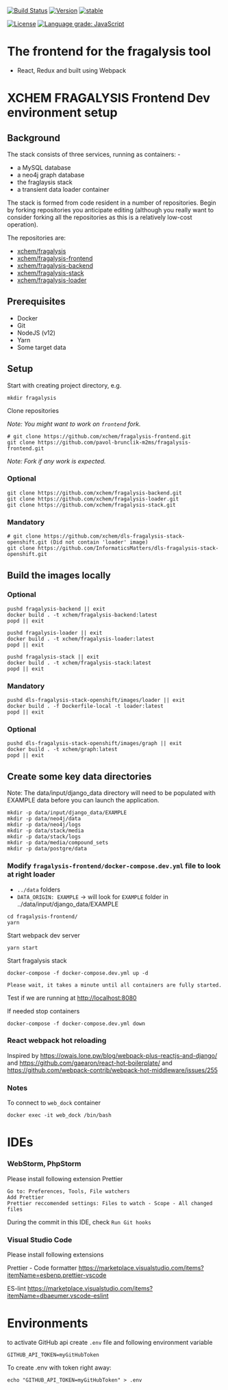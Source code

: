 [![Build Status](https://travis-ci.com/xchem/fragalysis-frontend.svg?branch=master)](https://travis-ci.com/xchem/fragalysis-frontend)
[![Version](http://img.shields.io/badge/version-0.1.0-blue.svg?style=flat)](https://github.com/xchem/fragalysis-frontend)
[![stable](http://badges.github.io/stability-badges/dist/stable.svg)](http://github.com/badges/stability-badges)

[![License](http://img.shields.io/badge/license-MIT-blue.svg?style=flat)](https://github.com/xchem/fragalysis-frontend/blob/master/LICENSE)
[![Language grade: JavaScript](https://img.shields.io/lgtm/grade/javascript/g/xchem/fragalysis-frontend.svg?logo=lgtm&logoWidth=18)](https://lgtm.com/projects/g/xchem/fragalysis-frontend/context:javascript)

# The frontend for the fragalysis tool

- React, Redux and built using Webpack

# XCHEM FRAGALYSIS Frontend Dev environment setup

## Background

The stack consists of three services, running as containers: -

- a MySQL database
- a neo4j graph database
- the fraglaysis stack
- a transient data loader container

The stack is formed from code resident in a number of repositories.
Begin by forking repositories you anticipate editing (although you really want
to consider forking all the repositories as this is a relatively low-cost
operation).

The repositories are:

- [xchem/fragalysis](https://github.com/xchem/fragalysis)
- [xchem/fragalysis-frontend](https://github.com/xchem/fragalysis-frontend)
- [xchem/fragalysis-backend](https://github.com/xchem/fragalysis-backend)
- [xchem/fragalysis-stack](https://github.com/xchem/fragalysis-stack)
- [xchem/fragalysis-loader](https://github.com/xchem/fragalysis-loader)

## Prerequisites

- Docker
- Git
- NodeJS (v12)
- Yarn
- Some target data

## Setup

Start with creating project directory, e.g.

```
mkdir fragalysis
```

Clone repositories

_Note: You might want to work on `frontend` fork._

```
# git clone https://github.com/xchem/fragalysis-frontend.git
git clone https://github.com/pavol-brunclik-m2ms/fragalysis-frontend.git
```

_Note: Fork if any work is expected._

### Optional

```
git clone https://github.com/xchem/fragalysis-backend.git
git clone https://github.com/xchem/fragalysis-loader.git
git clone https://github.com/xchem/fragalysis-stack.git
```

### Mandatory

```
# git clone https://github.com/xchem/dls-fragalysis-stack-openshift.git (Did not contain 'loader' image)
git clone https://github.com/InformaticsMatters/dls-fragalysis-stack-openshift.git
```

## Build the images locally

### Optional

```
pushd fragalysis-backend || exit
docker build . -t xchem/fragalysis-backend:latest
popd || exit

pushd fragalysis-loader || exit
docker build . -t xchem/fragalysis-loader:latest
popd || exit

pushd fragalysis-stack || exit
docker build . -t xchem/fragalysis-stack:latest
popd || exit
```

### Mandatory

```
pushd dls-fragalysis-stack-openshift/images/loader || exit
docker build . -f Dockerfile-local -t loader:latest
popd || exit
```

### Optional

```
pushd dls-fragalysis-stack-openshift/images/graph || exit
docker build . -t xchem/graph:latest
popd || exit
```

## Create some key data directories

Note: The data/input/django_data directory will need to be populated with EXAMPLE data before you can launch the application.

```
mkdir -p data/input/django_data/EXAMPLE
mkdir -p data/neo4j/data
mkdir -p data/neo4j/logs
mkdir -p data/stack/media
mkdir -p data/stack/logs
mkdir -p data/media/compound_sets
mkdir -p data/postgre/data
```

### Modify `fragalysis-frontend/docker-compose.dev.yml` file to look at right loader

- `../data` folders
- `DATA_ORIGIN: EXAMPLE` -> will look for `EXAMPLE` folder in ../data/input/django_data/EXAMPLE

```
cd fragalysis-frontend/
yarn
```

Start webpack dev server

```
yarn start
```

Start fragalysis stack

```
docker-compose -f docker-compose.dev.yml up -d
```

`Please wait, it takes a minute until all containers are fully started.`

Test if we are running at [http://localhost:8080](http://localhost:8080)

If needed stop containers

```
docker-compose -f docker-compose.dev.yml down
```

### React webpack hot reloading

Inspired by https://owais.lone.pw/blog/webpack-plus-reactjs-and-django/ and https://github.com/gaearon/react-hot-boilerplate/ and https://github.com/webpack-contrib/webpack-hot-middleware/issues/255

### Notes

To connect to `web_dock` container

```
docker exec -it web_dock /bin/bash
```

# IDEs
### WebStorm, PhpStorm
Please install following extension Prettier

```
Go to: Preferences, Tools, File watchers
Add Prettier
Prettier reccomended settings: Files to watch - Scope - All changed files
```

During the commit in this IDE, check `Run Git hooks`

### Visual Studio Code
Please install following extensions

Prettier - Code formatter https://marketplace.visualstudio.com/items?itemName=esbenp.prettier-vscode

ES-lint https://marketplace.visualstudio.com/items?itemName=dbaeumer.vscode-eslint

# Environments
to activate GitHub api create `.env` file and following environment variable

```
GITHUB_API_TOKEN=myGitHubToken
```

To create .env with token right away:

```
echo "GITHUB_API_TOKEN=myGitHubToken" > .env
```
